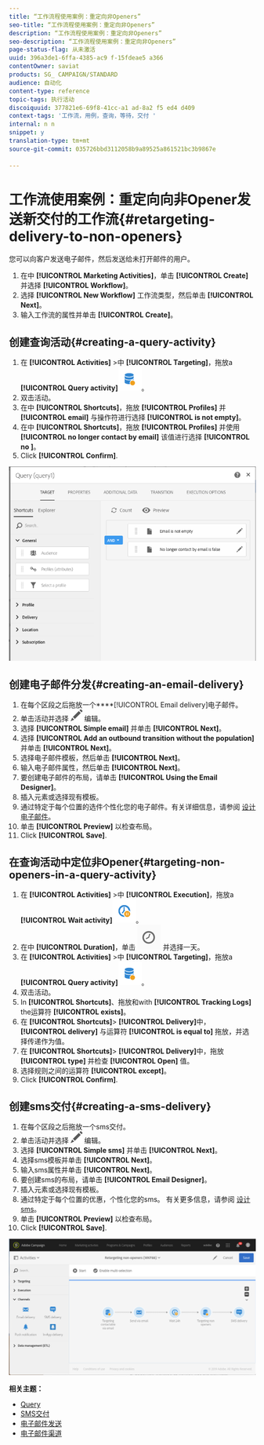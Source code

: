 ```yaml
---
title: “工作流程使用案例：重定向非Openers”
seo-title: “工作流程使用案例：重定向非Openers”
description: “工作流程使用案例：重定向非Openers”
seo-description: “工作流程使用案例：重定向非Openers”
page-status-flag: 从未激活
uuid: 396a3de1-6ffa-4385-ac9 f-15fdeae5 a366
contentOwner: saviat
products: SG_ CAMPAIGN/STANDARD
audience: 自动化
content-type: reference
topic-tags: 执行活动
discoiquuid: 377821e6-69f8-41cc-a1 ad-8a2 f5 ed4 d409
context-tags: '工作流，用例，查询，等待，交付 '
internal: n n
snippet: y
translation-type: tm+mt
source-git-commit: 035726bbd3112058b9a89525a861521bc3b9867e

---
```



# 工作流使用案例：重定向向非Opener发送新交付的工作流{#retargeting-delivery-to-non-openers}

您可以向客户发送电子邮件，然后发送给未打开邮件的用户。

1. 在中 **[!UICONTROL Marketing Activities]**，单击 **[!UICONTROL Create]** 并选择 **[!UICONTROL Workflow]**。
1. 选择 **[!UICONTROL New Workflow]** 工作流类型，然后单击 **[!UICONTROL Next]**。
1. 输入工作流的属性并单击 **[!UICONTROL Create]**。

## 创建查询活动{#creating-a-query-activity}

1. 在 **[!UICONTROL Activities]** &gt;中 **[!UICONTROL Targeting]**，拖放a **[!UICONTROL Query activity]**![](assets/query.png)。
1. 双击活动。
1. 在中 **[!UICONTROL Shortcuts]**，拖放 **[!UICONTROL Profiles]** 并 **[!UICONTROL email]** 与操作符进行选择 **[!UICONTROL is not empty]**。
1. 在中 **[!UICONTROL Shortcuts]**，拖放 **[!UICONTROL Profiles]** 并使用 **[!UICONTROL no longer contact by email]** 该值进行选择 **[!UICONTROL no ]**。
1. Click **[!UICONTROL Confirm]**.

![](assets/wf-complement-query.png)

## 创建电子邮件分发{#creating-an-email-delivery}

1. 在每个区段之后拖放一个****[!UICONTROL Email delivery]电子邮件。
1. 单击活动并选择 ![](assets/edit_darkgrey-24px.png) 编辑。
1. 选择 **[!UICONTROL Simple email]** 并单击 **[!UICONTROL Next]**。
1. 选择 **[!UICONTROL Add an outbound transition without the population]** 并单击 **[!UICONTROL Next]**。
1. 选择电子邮件模板，然后单击 **[!UICONTROL Next]**。
1. 输入电子邮件属性，然后单击 **[!UICONTROL Next]**。
1. 要创建电子邮件的布局，请单击 **[!UICONTROL Using the Email Designer]**。
1. 插入元素或选择现有模板。
1. 通过特定于每个位置的选件个性化您的电子邮件。有关详细信息，请参阅 [设计电子邮件](../../designing/using/about-email-content-design.md#designing-an-email-content-from-scratch)。
1. 单击 **[!UICONTROL Preview]** 以检查布局。
1. Click **[!UICONTROL Save]**.

## 在查询活动中定位非Opener{#targeting-non-openers-in-a-query-activity}

1. 在 **[!UICONTROL Activities]** &gt;中 **[!UICONTROL Execution]**，拖放a **[!UICONTROL Wait activity]**![](assets/wait.png)。
1. 在中 **[!UICONTROL Duration]**，单击 ![](assets/duration-icon.png) 并选择一天。
1. 在 **[!UICONTROL Activities]** &gt;中 **[!UICONTROL Targeting]**，拖放a **[!UICONTROL Query activity]**![](assets/query.png)。
1. 双击活动。
1. In **[!UICONTROL Shortcuts]**、拖放和with **[!UICONTROL Tracking Logs]** the运算符 **[!UICONTROL exists]**。
1. 在 **[!UICONTROL Shortcuts]**&gt; **[!UICONTROL Delivery]**&#x200B;中， **[!UICONTROL delivery]** 与运算符 **[!UICONTROL is equal to]** 拖放，并选择传递作为值。
1. 在 **[!UICONTROL Shortcuts]**&gt; **[!UICONTROL Delivery]**&#x200B;中，拖放 **[!UICONTROL type]** 并检查 **[!UICONTROL Open]** 值。
1. 选择规则之间的运算符 **[!UICONTROL except]**。
1. Click **[!UICONTROL Confirm]**.

## 创建sms交付{#creating-a-sms-delivery}

1. 在每个区段之后拖放一个sms交付。
1. 单击活动并选择 ![](assets/edit_darkgrey-24px.png) 编辑。
1. 选择 **[!UICONTROL Simple sms]** 并单击 **[!UICONTROL Next]**。
1. 选择sms模板并单击 **[!UICONTROL Next]**。
1. 输入sms属性并单击 **[!UICONTROL Next]**。
1. 要创建sms的布局，请单击 **[!UICONTROL Email Designer]**。
1. 插入元素或选择现有模板。
1. 通过特定于每个位置的优惠，个性化您的sms。
有关更多信息，请参阅 [设计sms](../../channels/using/creating-an-sms-message.md)。
1. 单击 **[!UICONTROL Preview]** 以检查布局。
1. Click **[!UICONTROL Save]**.

![](assets/wf-retargeting-non-openers.png)

**相关主题：**

* [Query](../../automating/using/query.md)
* [SMS交付](../../automating/using/sms-delivery.md)
* [电子邮件发送](../../automating/using/email-delivery.md)
* [电子邮件渠道](../../channels/using/creating-an-email.md)
